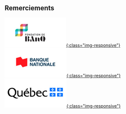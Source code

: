 

## Remerciements

[![Signature de la Fondation BAnQ](/assets/logo-3-0.jpg){:class="img-responsive"}](https://fondation.banq.qc.ca/)
[![Signature de la Banque Nationale](/assets/logo-2-0.jpg){:class="img-responsive"}](https://www.bnc.ca/)
[![Signature du gouvernement du Québec.](/assets/logo-0-0.jpg){:class="img-responsive"}](http://www.gouv.qc.ca)
